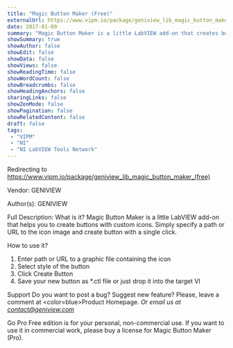 ```yaml
---
title: "Magic Button Maker (Free)"
externalUrl: https://www.vipm.io/package/geniview_lib_magic_button_maker_(free)
date: 2017-01-09
summary: "Magic Button Maker is a little LabVIEW add-on that creates buttons with custom icons in a second."
showSummary: true
showAuthor: false
showEdit: false
showData: false
showViews: false
showReadingTime: false
showWordCount: false
showBreadcrumbs: false
showHeadingAnchors: false
sharingLinks: false
showZenMode: false
showPagination: false
showRelatedContent: false
draft: false
tags:
 - "VIPM"
 - "NI"
 - "NI LabVIEW Tools Network"
---
```


Redirecting to https://www.vipm.io/package/geniview_lib_magic_button_maker_(free)

Vendor: GENIVIEW

Author(s): GENIVIEW
 
Full Description:
What is it?
Magic Button Maker is a little LabVIEW add-on that helps you to create buttons with custom icons. Simply specify a path or URL to the icon image and create button with a single click.

How to use it?
1. Enter path or URL to a graphic file containing the icon
2. Select style of the button
3. Click Create Button
4. Save your new button as *.ctl file or just drop it into the target VI

Support
Do you want to post a bug? Suggest new feature? Please, leave a comment at <color=blue>Product Homepage</color>.
*Or email us at contact@geniview.com*

Go Pro
Free edition is for your personal, non-commercial use. If you want to use it in commercial work, please buy a license for Magic Button Maker (Pro).